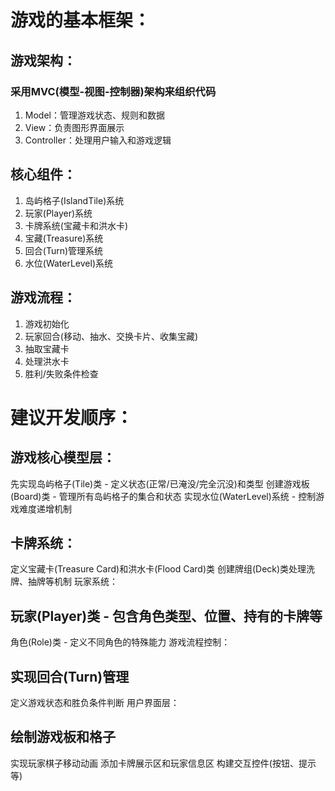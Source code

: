 # 游戏的基本框架：

## 游戏架构：

### 采用MVC(模型-视图-控制器)架构来组织代码
1. Model：管理游戏状态、规则和数据
2. View：负责图形界面展示
3. Controller：处理用户输入和游戏逻辑

## 核心组件：

1. 岛屿格子(IslandTile)系统
2. 玩家(Player)系统
3. 卡牌系统(宝藏卡和洪水卡)
4. 宝藏(Treasure)系统
5. 回合(Turn)管理系统
6. 水位(WaterLevel)系统

## 游戏流程：

1. 游戏初始化
2. 玩家回合(移动、抽水、交换卡片、收集宝藏)
3. 抽取宝藏卡
4. 处理洪水卡
5. 胜利/失败条件检查

# 建议开发顺序：

## 游戏核心模型层：
先实现岛屿格子(Tile)类 - 定义状态(正常/已淹没/完全沉没)和类型
创建游戏板(Board)类 - 管理所有岛屿格子的集合和状态
实现水位(WaterLevel)系统 - 控制游戏难度递增机制

## 卡牌系统：
定义宝藏卡(Treasure Card)和洪水卡(Flood Card)类
创建牌组(Deck)类处理洗牌、抽牌等机制
玩家系统：

## 玩家(Player)类 - 包含角色类型、位置、持有的卡牌等
角色(Role)类 - 定义不同角色的特殊能力
游戏流程控制：

## 实现回合(Turn)管理
定义游戏状态和胜负条件判断
用户界面层：

## 绘制游戏板和格子
实现玩家棋子移动动画
添加卡牌展示区和玩家信息区
构建交互控件(按钮、提示等)


